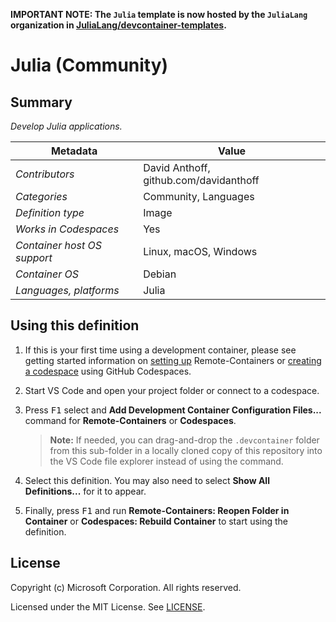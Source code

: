 **IMPORTANT NOTE: The `Julia` template is now hosted by the `JuliaLang`
organization in
[JuliaLang/devcontainer-templates](https://github.com/JuliaLang/devcontainer-templates).**

# Julia (Community)

## Summary

_Develop Julia applications._

| Metadata                    | Value                                  |
| --------------------------- | -------------------------------------- |
| _Contributors_              | David Anthoff, github.com/davidanthoff |
| _Categories_                | Community, Languages                   |
| _Definition type_           | Image                                  |
| _Works in Codespaces_       | Yes                                    |
| _Container host OS support_ | Linux, macOS, Windows                  |
| _Container OS_              | Debian                                 |
| _Languages, platforms_      | Julia                                  |

## Using this definition

1. If this is your first time using a development container, please see getting
   started information on
   [setting up](https://aka.ms/vscode-remote/containers/getting-started)
   Remote-Containers or
   [creating a codespace](https://aka.ms/ghcs-open-codespace) using GitHub
   Codespaces.

2. Start VS Code and open your project folder or connect to a codespace.

3. Press <kbd>F1</kbd> select and **Add Development Container Configuration
   Files...** command for **Remote-Containers** or **Codespaces**.

    > **Note:** If needed, you can drag-and-drop the `.devcontainer` folder from
    > this sub-folder in a locally cloned copy of this repository into the VS
    > Code file explorer instead of using the command.

4. Select this definition. You may also need to select **Show All
   Definitions...** for it to appear.

5. Finally, press <kbd>F1</kbd> and run **Remote-Containers: Reopen Folder in
   Container** or **Codespaces: Rebuild Container** to start using the
   definition.

## License

Copyright (c) Microsoft Corporation. All rights reserved.

Licensed under the MIT License. See
[LICENSE](https://github.com/microsoft/vscode-dev-containers/blob/main/LICENSE).
